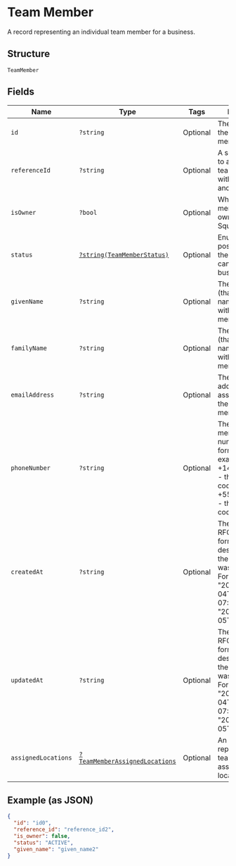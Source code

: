 
# Team Member

A record representing an individual team member for a business.

## Structure

`TeamMember`

## Fields

| Name | Type | Tags | Description | Getter | Setter |
|  --- | --- | --- | --- | --- | --- |
| `id` | `?string` | Optional | The unique ID for the team member. | getId(): ?string | setId(?string id): void |
| `referenceId` | `?string` | Optional | A second ID used to associate the team member with an entity in another system. | getReferenceId(): ?string | setReferenceId(?string referenceId): void |
| `isOwner` | `?bool` | Optional | Whether the team member is the owner of the Square account. | getIsOwner(): ?bool | setIsOwner(?bool isOwner): void |
| `status` | [`?string(TeamMemberStatus)`](../../doc/models/team-member-status.md) | Optional | Enumerates the possible statuses the team member can have within a business. | getStatus(): ?string | setStatus(?string status): void |
| `givenName` | `?string` | Optional | The given name (that is, the first name) associated with the team member. | getGivenName(): ?string | setGivenName(?string givenName): void |
| `familyName` | `?string` | Optional | The family name (that is, the last name) associated with the team member. | getFamilyName(): ?string | setFamilyName(?string familyName): void |
| `emailAddress` | `?string` | Optional | The email address associated with the team member. | getEmailAddress(): ?string | setEmailAddress(?string emailAddress): void |
| `phoneNumber` | `?string` | Optional | The team member's phone number, in E.164 format. For example:<br>+14155552671 - the country code is 1 for US<br>+551155256325 - the country code is 55 for BR | getPhoneNumber(): ?string | setPhoneNumber(?string phoneNumber): void |
| `createdAt` | `?string` | Optional | The timestamp, in RFC 3339 format, describing when the team member was created.<br>For example, "2018-10-04T04:00:00-07:00" or "2019-02-05T12:00:00Z". | getCreatedAt(): ?string | setCreatedAt(?string createdAt): void |
| `updatedAt` | `?string` | Optional | The timestamp, in RFC 3339 format, describing when the team member was last updated.<br>For example, "2018-10-04T04:00:00-07:00" or "2019-02-05T12:00:00Z". | getUpdatedAt(): ?string | setUpdatedAt(?string updatedAt): void |
| `assignedLocations` | [`?TeamMemberAssignedLocations`](../../doc/models/team-member-assigned-locations.md) | Optional | An object that represents a team member's assignment to locations. | getAssignedLocations(): ?TeamMemberAssignedLocations | setAssignedLocations(?TeamMemberAssignedLocations assignedLocations): void |

## Example (as JSON)

```json
{
  "id": "id0",
  "reference_id": "reference_id2",
  "is_owner": false,
  "status": "ACTIVE",
  "given_name": "given_name2"
}
```

